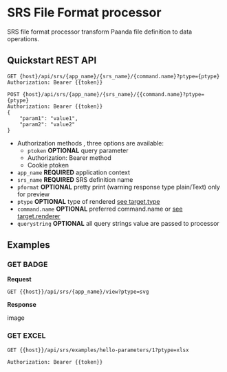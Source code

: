 # SRS File Format processor

SRS file format processor transform Paanda file definition to data operations. 

## Quickstart REST API

```http
GET {host}/api/srs/{app_name}/{srs_name}/{command.name}?ptype={ptype}
Authorization: Bearer {{token}}
```

```http
POST {host}/api/srs/{app_name}/{srs_name}/{{command.name}?ptype={ptype}
Authorization: Bearer {{token}}
{
    "param1": "value1",
    "param2": "value2"
}
```

- Authorization methods , three options are available:
  - `ptoken`  **OPTIONAL** query parameter
  - Authorization: Bearer method
  - Cookie ptoken
- `app_name` **REQUIRED** application context 
- `srs_name` **REQUIRED** SRS definition name 
- `pformat`  **OPTIONAL** pretty print (warning response type plain/Text) only for preview
- `ptype`  **OPTIONAL** type of rendered  [see target.type](/srs-api/08-targets.md#target-type)
- `command.name`  **OPTIONAL** preferred command.name or [see target.renderer](/srs-api/08-targets.md#target-renderer)
- `querystring` **OPTIONAL** all query strings value are passed to processor


## Examples


### GET  BADGE

**Request**

```http
GET {{host}}/api/srs/{app_name}/view?ptype=svg
```

**Response**

image


### GET EXCEL

```http
GET {{host}}/api/srs/examples/hello-parameters/1?ptype=xlsx

Authorization: Bearer {{token}}
```


